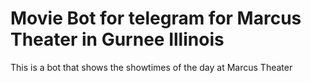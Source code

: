 # Movie Bot for telegram for Marcus Theater in Gurnee Illinois

This is a bot that shows the showtimes of the day at Marcus Theater
